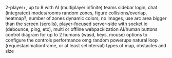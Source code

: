 2-player+, up to 8 with AI (multiplayer infinite)
teams
sidebar
login, chat (integrated)
modes/rooms
random zones, figure collisions/overlap, heatmap?, number of zones
dynamic colors, no images, use arc
area bigger than the screen (scrolls), player-focused
server-side with socket.io (debounce, ping, etc), multi or offline
webpackization
AI/human buttons
control diagram for up to 2 humans (wasd, keys, mouse)
options to configure the controls
performance omg
random powerups
natural loop (requestanimationframe, or at least setinterval)
types of map, obstacles and size